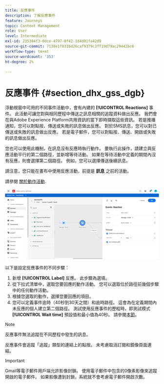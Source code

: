 ```yaml
---
title: 反應事件
description: 了解反應事件
feature: Journeys
topic: Content Management
role: User
level: Intermediate
exl-id: 235384f3-0dce-4797-8f42-1d4d01fa42d9
source-git-commit: 7138e1f031bd26caf9379c3ff19d79ac29442bc6
workflow-type: tm+mt
source-wordcount: '353'
ht-degree: 2%

---
```


# 反應事件 {#section_dhx_gss_dgb}

浮動視窗中可用的不同事件活動中，會有內建的 **[!UICONTROL Reactions]** 事件。 此活動可讓您對與相同歷程中傳送之訊息相關的追蹤資料做出反應。 我們會在與Adobe Experience Platform共用資訊的當下即時擷取這些資訊。 若是推播通知，您可以對點按、傳送或失敗的訊息做出反應。 對於SMS訊息，您可以對已傳送或失敗的訊息做出反應。 若是電子郵件，您可以對點按、傳送、開啟或失敗的訊息做出反應。

您也可以使用此機制，在訊息沒有反應時執行動作。 要執行此操作，請建立與反應活動平行的第二個路徑，並新增等待活動。 如果在等待活動中定義的期間內沒有反應，則會選擇第二個路徑。 例如，您可以選擇傳送後續訊息。

請注意，您只能在畫布中使用反應活動，前提是 **訊息** 之前的活動。

請參閱 [關於動作活動](../building-journeys/about-journey-activities.md#action-activities).

![](../assets/journey45.png)

以下是設定反應事件的不同步驟：

1. 新增 **[!UICONTROL Label]** 反應。 此步驟為選填。
1. 從下拉式清單中，選取您要回應的動作活動。 您可以選取位於路徑前幾個步驟中的任何動作活動。
1. 根據您選取的動作，選擇您要回應的項目。
1. 您可以定義事件逾時（40秒到30天之間）和逾時路徑。 這會為在定義期間內未反應的個人建立第二個路徑。 測試使用反應事件的歷程時，即測試模式 **[!UICONTROL Wait time]** 預設值和最小值為40秒。 請參閱[本節](../building-journeys/testing-the-journey.md)。

>[!NOTE]
>
>
>反應事件無法追蹤在不同歷程中發生的訊息。
>
>反應事件會追蹤「追蹤」類型的連結上的點按。 未考慮取消訂閱和鏡像頁面連結。

>[!IMPORTANT]
>
>Gmail等電子郵件用戶端允許影像封鎖。 使用電子郵件中包含的0像素影像來追蹤開啟的電子郵件。 如果影像遭到封鎖，系統就不會考慮電子郵件開啟次數。
